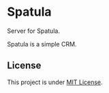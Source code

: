 Spatula
=======

Server for Spatula.

Spatula is a simple CRM.

License
-------

This project is under [MIT License](http://opensource.org/licenses/mit-license.php).
